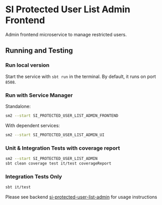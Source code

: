 # SI Protected User List Admin Frontend

Admin frontend microservice to manage restricted users.

## Running and Testing
### Run local version
Start the service with ```sbt run``` in the terminal. By default, it runs on port `8508`.

### Run with Service Manager
Standalone:
```bash
sm2 --start SI_PROTECTED_USER_LIST_ADMIN_FRONTEND
```
With dependent services:
```bash
sm2 --start SI_PROTECTED_USER_LIST_ADMIN_UI
```
### Unit & Integration Tests with coverage report
```bash
sm2 --start SI_PROTECTED_USER_LIST_ADMIN
sbt clean coverage test it/test coverageReport
```

### Integration Tests Only
```bash
sbt it/test
```

Please see backend [si-protected-user-list-admin](https://github.com/hmrc/si-protected-user-list-admin#readme) for usage instructions
